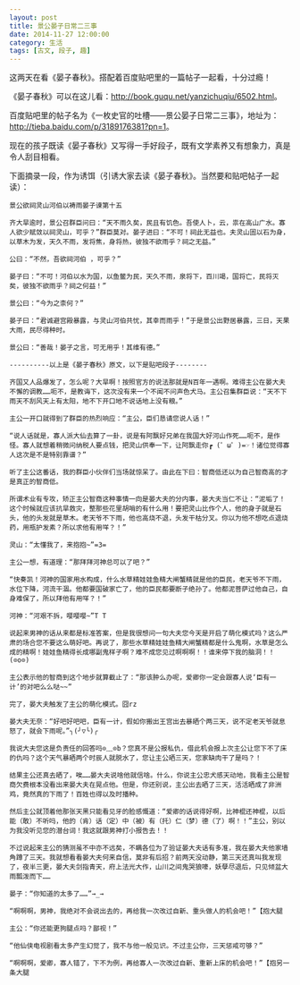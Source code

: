 ```yaml
---
layout: post
title: 景公晏子日常二三事
date: 2014-11-27 12:00:00
category: 生活
tags: [古文, 段子, 趣]
---
```


这两天在看《晏子春秋》。搭配着百度贴吧里的一篇帖子一起看，十分过瘾！

<!--more-->

《晏子春秋》可以在这儿看：<http://book.guqu.net/yanzichuqiu/6502.html>。

百度贴吧里的帖子名为《一枚史官的吐槽——景公晏子日常二三事》，地址为：<http://tieba.baidu.com/p/3189176381?pn=1>。

现在的孩子既读《晏子春秋》又写得一手好段子，既有文学素养又有想象力，真是令人刮目相看。

下面摘录一段，作为诱饵（引诱大家去读《晏子春秋》。当然要和贴吧帖子一起读）：

    景公欲祠灵山河伯以祷雨晏子谏第十五
    
    齐大旱逾时，景公召群臣问曰：“天不雨久矣，民且有饥色。吾使人卜，云，祟在高山广水。寡人欲少赋敛以祠灵山，可乎？”群臣莫对。晏子进曰：“不可！祠此无益也。夫灵山固以石为身，以草木为发，天久不雨，发将焦，身将热，彼独不欲雨乎？祠之无益。”

    公曰：“不然，吾欲祠河伯 ，可乎？”

    晏子曰：“不可！河伯以水为国，以鱼鳖为民，天久不雨，泉将下，百川竭，国将亡，民将灭矣，彼独不欲雨乎？祠之何益！”

    景公曰：“今为之柰何？”

    晏子曰：“君诚避宫殿暴露，与灵山河伯共忧，其幸而雨乎！”于是景公出野居暴露，三日，天果大雨，民尽得种时。

    景公曰：“善哉！晏子之言，可无用乎！其维有德。”
    
    ----------以上是《晏子春秋》原文，以下是贴吧段子--------
    
    齐国又人品爆发了，怎么呢？大旱啊！按照官方的说法那就是N百年一遇啊。难得主公在晏大夫不懈的调教……呃不，是教诲下，这次没有来一个不闻不问声色犬马。主公召集群臣说：“天不下雨天不刮风天上有太阳，地不下开口地不说话地上没有粮。”

    主公一开口就得到了群臣的热烈响应：“主公，臣们恳请您说人话！”

    “说人话就是，寡人派大仙去算了一卦，说是有阿飘好兄弟在我国大好河山作死……呃不，是作怪。寡人就想着稍微问纳税人要点钱，把灵山供奉一下，让阿飘走你┏ (゜ω゜)=☞！诸位觉得寡人这次是不是特别靠谱？”

    听了主公这番话，我的群臣小伙伴们当场就惊呆了。由此在下曰：智商低还以为自己智商高的才是真正的智商低。

    所谓术业有专攻，矫正主公智商这种事情一向是晏大夫的分内事，晏大夫当仁不让：“泥垢了！这个时候就应该抗旱救灾，整那些花里胡哨的有什么用！要把灵山比作个人，他的身子就是石头，他的头发就是草木。老天爷不下雨，他也高烧不退，头发干枯分叉。你以为他不想吃点退烧药，用瓶护发素？所以求他有用咩？！”

    灵山：“太懂我了，来抱抱~”=3=

    主公一想，有道理：“那拜拜河神总可以了吧？”

    “快奏凯！河神的国家用水构成，什么水草精娃娃鱼精大闸蟹精就是他的臣民，老天爷不下雨，水位下降，河流干涸。他都要国破家亡了，他的臣民都要断子绝孙了。他都泥菩萨过他自己，自身难保了，所以拜他有用咩？！”

    河神：“河艰不拆，嘤嘤嘤~”T T

    说起来男神的话从来都是标准答案，但是我很想问一句大夫您今天是开启了萌化模式吗？这么严肃的场合您不要这么萌好吧。再说了，那些水草精娃娃鱼精大闸蟹精都是什么鬼啊，水草是怎么成的精啊！娃娃鱼精得长成哪副鬼样子啊？难不成您见过啊啊啊！！谁来停下我的脑洞！！(⊙o⊙)

    主公表示他的智商到这个地步就算截止了：“那该肿么办呢，爱卿你一定会跟寡人说‘臣有一计’的对吧么么哒~~”

    完了，晏大夫触发了主公的萌化模式。囧rz

    晏大夫无奈：“好吧好吧吧，臣有一计，假如你搬出王宫出去暴晒个两三天，说不定老天爷就息怒了，就会下雨呢。”╮(╯▽╰)╭

    我说大夫您这是负责任的回答吗⊙﹏⊙b？您真不是公报私仇，借此机会报上次主公让您下不了床的仇吗？这个天气暴晒两个时辰人就脱水了，您让主公晒三天，您家缺肉干了是吗？！

    结果主公还真去晒了，唉……晏大夫说啥他就信啥。什么，你说主公忠犬感天动地，我看主公是智商欠费根本没看出来晏大夫在晃点他。但是，你还别说，主公出去晒了三天，活活晒成了非洲鸡，竟然真的下雨了！百姓也得以及时播种。

    然后主公就顶着他那张天黑只能看见牙的脸感慨道：“爱卿的话说得好啊，比神棍还神棍，以后能（敢）不听吗，他的（肯）话（定）中（被）有（托）仁（梦）德（了）啊！！”主公，别以为我没听见您的潜台词！我这就跟男神打小报告去！！

    不过说起来主公的猜测虽不中亦不远矣，不瞒各位为了验证晏大夫话有多准，我在晏大夫他家墙角蹲了三天。我就想看看晏大夫何来自信，莫非有后招？前两天没动静，第三天还真叫我发现了，夜半三更，晏大夫剑指青天，府上法光大作，山川之间鬼哭狼嚎，妖孽尽退后，只见倾盆大雨瓢泼而下……

    晏子：“你知道的太多了……”→_→

    “啊啊啊，男神，我绝对不会说出去的，再给我一次改过自新、重头做人的机会吧！”【抱大腿

    主公：“你还能更狗腿点吗？鄙视！”

    “他仙侠电视剧看太多产生幻觉了，我不与他一般见识。不过主公你，三天惩戒可够？”

    “啊啊啊，爱卿，寡人错了，下不为例，再给寡人一次改过自新、重新上床的机会吧！”【抱另一条大腿
